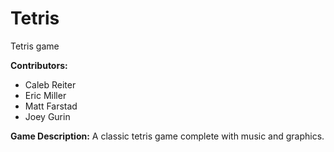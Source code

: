 # Tetris
Tetris game

**Contributors:** 

* Caleb Reiter
* Eric Miller
* Matt Farstad
* Joey Gurin

**Game Description:** A classic tetris game complete with music and graphics.